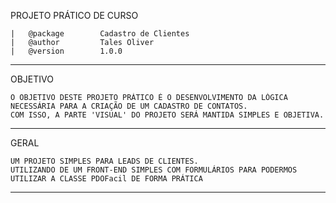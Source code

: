 PROJETO PRÁTICO DE CURSO

    |   @package        Cadastro de Clientes
    |   @author         Tales Oliver
    |   @version        1.0.0

---------------------------------------------------------------------------------------------------------------------------------------------------------------------------------------------------------------
OBJETIVO

    O OBJETIVO DESTE PROJETO PRÁTICO É O DESENVOLVIMENTO DA LÓGICA NECESSÁRIA PARA A CRIAÇÃO DE UM CADASTRO DE CONTATOS.
    COM ISSO, A PARTE 'VISUAL' DO PROJETO SERÁ MANTIDA SIMPLES E OBJETIVA.

---------------------------------------------------------------------------------------------------------------------------------------------------------------------------------------------------------------
GERAL

    UM PROJETO SIMPLES PARA LEADS DE CLIENTES.
    UTILIZANDO DE UM FRONT-END SIMPLES COM FORMULÁRIOS PARA PODERMOS UTILIZAR A CLASSE PDOFacil DE FORMA PRÁTICA

---------------------------------------------------------------------------------------------------------------------------------------------------------------------------------------------------------------